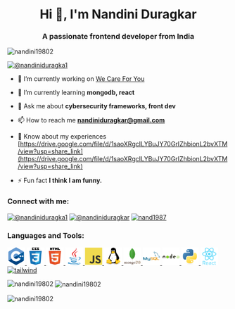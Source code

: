 <h1 align="center">Hi 👋, I'm Nandini Duragkar</h1>
<h3 align="center">A passionate frontend developer from India</h3>

<p align="left"> <img src="https://komarev.com/ghpvc/?username=nandini19802&label=Profile%20views&color=0e75b6&style=flat" alt="nandini19802" /> </p>

<p align="left"> <a href="https://twitter.com/@nandiniduragka1" target="blank"><img src="https://img.shields.io/twitter/follow/@nandiniduragka1?logo=twitter&style=for-the-badge" alt="@nandiniduragka1" /></a> </p>

- 🔭 I’m currently working on [We Care For You](https://github.com/Nandini19802/We-Care-For-You.git)

- 🌱 I’m currently learning **mongodb, react**

- 💬 Ask me about **cybersecurity frameworks, front dev**

- 📫 How to reach me **nandiniduragkar@gmail.com**

- 📄 Know about my experiences [https://drive.google.com/file/d/1saoXRgcILYBuJY70GrIZhbionL2bvXTM/view?usp=share_link](https://drive.google.com/file/d/1saoXRgcILYBuJY70GrIZhbionL2bvXTM/view?usp=share_link)

- ⚡ Fun fact **I think I am funny.**

<h3 align="left">Connect with me:</h3>
<p align="left">
<a href="https://twitter.com/@nandiniduragka1" target="blank"><img align="center" src="https://raw.githubusercontent.com/rahuldkjain/github-profile-readme-generator/master/src/images/icons/Social/twitter.svg" alt="@nandiniduragka1" height="30" width="40" /></a>
<a href="https://www.hackerrank.com/@nandiniduragkar" target="blank"><img align="center" src="https://raw.githubusercontent.com/rahuldkjain/github-profile-readme-generator/master/src/images/icons/Social/hackerrank.svg" alt="@nandiniduragkar" height="30" width="40" /></a>
<a href="https://www.leetcode.com/nand1987" target="blank"><img align="center" src="https://raw.githubusercontent.com/rahuldkjain/github-profile-readme-generator/master/src/images/icons/Social/leet-code.svg" alt="nand1987" height="30" width="40" /></a>
</p>

<h3 align="left">Languages and Tools:</h3>
<p align="left"> <a href="https://www.w3schools.com/cpp/" target="_blank" rel="noreferrer"> <img src="https://raw.githubusercontent.com/devicons/devicon/master/icons/cplusplus/cplusplus-original.svg" alt="cplusplus" width="40" height="40"/> </a> <a href="https://www.w3schools.com/css/" target="_blank" rel="noreferrer"> <img src="https://raw.githubusercontent.com/devicons/devicon/master/icons/css3/css3-original-wordmark.svg" alt="css3" width="40" height="40"/> </a> <a href="https://www.w3.org/html/" target="_blank" rel="noreferrer"> <img src="https://raw.githubusercontent.com/devicons/devicon/master/icons/html5/html5-original-wordmark.svg" alt="html5" width="40" height="40"/> </a> <a href="https://www.java.com" target="_blank" rel="noreferrer"> <img src="https://raw.githubusercontent.com/devicons/devicon/master/icons/java/java-original.svg" alt="java" width="40" height="40"/> </a> <a href="https://developer.mozilla.org/en-US/docs/Web/JavaScript" target="_blank" rel="noreferrer"> <img src="https://raw.githubusercontent.com/devicons/devicon/master/icons/javascript/javascript-original.svg" alt="javascript" width="40" height="40"/> </a> <a href="https://www.linux.org/" target="_blank" rel="noreferrer"> <img src="https://raw.githubusercontent.com/devicons/devicon/master/icons/linux/linux-original.svg" alt="linux" width="40" height="40"/> </a> <a href="https://www.mongodb.com/" target="_blank" rel="noreferrer"> <img src="https://raw.githubusercontent.com/devicons/devicon/master/icons/mongodb/mongodb-original-wordmark.svg" alt="mongodb" width="40" height="40"/> </a> <a href="https://www.mysql.com/" target="_blank" rel="noreferrer"> <img src="https://raw.githubusercontent.com/devicons/devicon/master/icons/mysql/mysql-original-wordmark.svg" alt="mysql" width="40" height="40"/> </a> <a href="https://nodejs.org" target="_blank" rel="noreferrer"> <img src="https://raw.githubusercontent.com/devicons/devicon/master/icons/nodejs/nodejs-original-wordmark.svg" alt="nodejs" width="40" height="40"/> </a> <a href="https://www.python.org" target="_blank" rel="noreferrer"> <img src="https://raw.githubusercontent.com/devicons/devicon/master/icons/python/python-original.svg" alt="python" width="40" height="40"/> </a> <a href="https://reactjs.org/" target="_blank" rel="noreferrer"> <img src="https://raw.githubusercontent.com/devicons/devicon/master/icons/react/react-original-wordmark.svg" alt="react" width="40" height="40"/> </a> <a href="https://tailwindcss.com/" target="_blank" rel="noreferrer"> <img src="https://www.vectorlogo.zone/logos/tailwindcss/tailwindcss-icon.svg" alt="tailwind" width="40" height="40"/> </a> </p>

<p><img align="left" src="https://github-readme-stats.vercel.app/api/top-langs?username=nandini19802&show_icons=true&locale=en&layout=compact" alt="nandini19802" /></p>

<p>&nbsp;<img align="center" src="https://github-readme-stats.vercel.app/api?username=nandini19802&show_icons=true&locale=en" alt="nandini19802" /></p>

<p><img align="center" src="https://github-readme-streak-stats.herokuapp.com/?user=nandini19802&" alt="nandini19802" /></p>
